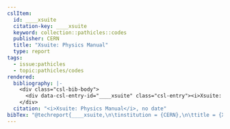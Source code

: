 ```yaml
---
cslItem:
  id: ____xsuite
  citation-key: ____xsuite
  keyword: collection::pathicles::codes
  publisher: CERN
  title: "Xsuite: Physics Manual"
  type: report
tags:
  - issue:pathicles
  - topic:pathicles/codes
rendered:
  bibliography: |-
    <div class="csl-bib-body">
      <div data-csl-entry-id="____xsuite" class="csl-entry"><i>Xsuite: Physics Manual</i> no date. CERN.</div>
    </div>
  citation: "<i>Xsuite: Physics Manual</i>, no date"
bibTex: "@techreport{____xsuite,\n\tinstitution = {CERN},\n\ttitle = {Xsuite: Physics {Manual}},\n}\n\n"
---
```


